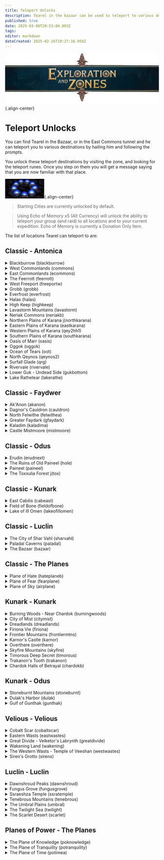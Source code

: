 ```yaml
---
title: Teleport Unlocks
description: Tearel in the bazaar can be used to teleport to various destinations for a fee. This page lists all locations unlockable.
published: true
date: 2025-03-06T20:53:04.893Z
tags: 
editor: markdown
dateCreated: 2025-02-26T19:27:16.959Z
---
```


![explorationzonesbanner.webp](/explorationzonesbanner.webp){.align-center}

# Teleport Unlocks

You can find Tearel in the Bazaar, or in the East Commons tunnel and he can teleport you to various destinations by hailing him and following the prompts. 

You unlock these teleport destinations by visiting the zone, and looking for the teleport runes. Once you step on them you will get a message saying that you are now familiar with that place. 

![teleportrune.png](/exploration-and-combat/teleportrune.png){.align-center}


> Starting Cities are currently unlocked by default.

> Using Echo of Memory x5 (Alt Currency) will unlock the ability to teleport your group (and raid) to all locations and to your current expedition. Echo of Memory is currently a Donation Only Item.

The list of locations Tearel can teleport to are:

## Classic - Antonica
<details>
    <summary>Blackburrow (blackburrow)</summary>
    Across the waterfall from QHills zoneline.
</details>

<details>
    <summary>West Commonlands (commons)</summary>
    Near Roadside Inn
</details>

<details>
    <summary>East Commonlands (ecommons)</summary>
    Inside Tunnel
</details>

<details>
    <summary>The Feerrott (feerrott)</summary>
    Near druid ring.
</details>

<details>
    <summary>West Freeport (freeportw)</summary>
    Near East Freeport zone.
</details>

<details>
    <summary>Grobb (grobb)</summary>
    Near Warrior Guild Master
</details>

<details>
    <summary>Everfrost (everfrost)</summary>
    In the secret tunnel near the permafrost zone in. 
</details>

<details>
    <summary>Halas (halas)</summary>
    Near the ferry.
</details>

<details>
    <summary>High Keep (highkeep)</summary>
    In the Courtyard near zone entrance.
</details>

<details>
    <summary>Lavastorm Mountains (lavastorm)</summary>
    At the druid ring.
</details>

<details>
    <summary>Neriak Commons (neriakb)</summary>
    Near the Neriak Foreign Quarter Exit.
</details>


<details>
    <summary>Northern Plains of Karana j(northkarana)</summary>
    Located at the Gypsy Camp.
</details>


<details>
    <summary>Eastern Plains of Karana (eastkarana)</summary>
    At the druid ring.
</details>

<details>
    <summary>Western Plains of Karana (qey2hh1)</summary>
    At the Combine Spires. 
</details>

<details>
    <summary>Southern Plains of Karana (southkarana)</summary>
    At the Aviak treehouse on the ground near the ramp.
</details>

<details>
    <summary>Oasis of Marr (oasis)</summary>
    Near the Gypsy merchant. 
</details>

<details>
    <summary>Oggok (oggok)</summary>
    Near the merchants at the center of town. 
</details>


<details>
    <summary>Ocean of Tears (oot)</summary>
    On Sister Isle.
</details>

<details>
    <summary>North Qeynos (qeynos2)</summary>
    Near the pool to Queynos Catacombs.
</details>

<details>
    <summary>Surfall Glade (qrg)</summary>
    Next to the building in the pond. 
</details>

<details>
    <summary>Rivervale (rivervale)</summary>
    Near the Kithicor zone line. 
</details>

<details>
    <summary>Lower Guk - Undead Side (gukbottom)</summary>
    At one of the zone lines to Upper Guk.
</details>

<details>
    <summary>Lake Rathetear (lakerathe)</summary>
    Near the zone line to the Arena. 
</details>

## Classic - Faydwer


<details>
    <summary>Ak'Anon (akanon)</summary>
    North East corner of the zone.
</details>

<details>
    <summary>Dagnor's Cauldron (cauldron)</summary>
    Near the zone to Unrest.
</details>

<details>
    <summary>North Felwithe (felwithea)</summary>
    Starting Portal
</details>

<details>
    <summary>Greater Faydark (gfaydark)</summary>
    At the Druid Ring.
</details>

<details>
    <summary>Kaladim (kaladima)</summary>
    Starting Portal
</details>

<details>
    <summary>Castle Mistmoore (mistmoore)</summary>
    At the entrance to the zone.
</details>

## Classic - Odus

<details>
    <summary>Erudin (erudnext)</summary>
    Starting Portal
</details>

<details>
    <summary>The Ruins of Old Paineel (hole)</summary>
    Near the drop cliff near entrance. 
</details>

<details>
    <summary>Paineel (paineel)</summary>
    Near zone in by Toxx forest.
</details>

<details>
    <summary>The Toxxulia Forest j(tox)</summary>
    At the Wizard Spires
</details>

## Classic - Kunark

<details>
    <summary>East Cabilis (cabeast)</summary>
    Near the Shaman guild master building
</details>

<details>
    <summary>Field of Bone (fieldofbone)</summary>
    At the noob ramp. 
</details>

<details>
    <summary>Lake of Ill Omen (lakeofillomen)</summary>
    Just west of where the river and lake meet. 
</details>

## Classic - Luclin
<details>
    <summary>The City of Shar Vahl (sharvahl)</summary>
    Near the Royal entrance. 
</details>

<details>
    <summary>Paladal Caverns (paladal)</summary>
    desc
</details>

<details>
    <summary>The Bazaar (bazaar)</summary>
    Multiple Points
</details>

## Classic - The Planes

<details>
    <summary>Plane of Hate (hateplaneb)</summary>
    Default unlocked upon reaching 46. 
</details>

<details>
    <summary>Plane of Fear (fearplane)</summary>
    Run there from Oggok -> Ferrott. When you enter the Plane of fear, head directly south to find the teleport and Echo of Memory.
</details>

<details>
    <summary>Plane of Sky (airplane)</summary>
    Default unlockd upon reaching 46.
</details>

## Kunark - Kunark
<details>
    <summary>Burning Woods - Near Chardok (burningwoods)</summary>
    In the room with the zone to Chardok, the teleport is in the North West corner of the room. 
</details>

<details>
    <summary>City of Mist (citymist)</summary>
    At the temple to the right of the entrance.
</details>

<details>
    <summary>Dreadlands (dreadlands)</summary>
    At the wizard spires.
</details>

<details>
    <summary>Firiona Vie (firiona)</summary>
    Just east of the bridge to FV city.
</details>

<details>
    <summary>Frontier Mountains (frontiermtns)</summary>
    West of the giant fort. 
</details>

<details>
    <summary>Karnor's Castle (karnor)</summary>
    Inside the zone in, go left before the water. You will see the teleporter in the corner.
</details>

<details>
    <summary>Overthere (overthere)</summary>
    At the crossroads by the FM Zoneline
</details>

<details>
    <summary>Skyfire Mountains (skyfire)</summary>
    At the wizard spires.
</details>
 
<details>
    <summary>Timorous Deep Secret (timorous)</summary>
    In the Firepot Room (Secret)
</details>

<details>
    <summary>Trakanon's Tooth (trakanon)</summary>
    Near the Sebilis Zone orb. 
</details>

<details>
    <summary>Chardok Halls of Betrayal (chardokb)</summary>
    When hear the Bridge Keeper on the way to Royals, you will see a number of waterfalls. Jump down and swim through a waterfall, you will see a lever. Activating that enters chardokb. Once inside, you will immediatly get the rune at the zone in. 
</details>

## Kunark - Odus

<details>
    <summary>Stoneburnt Mountains (stoneburnt)</summary>
    
</details>

<details>
    <summary>Dulak's Harbor (dulak)</summary>
    By the eastern storage bags.
</details>

<details>
    <summary>Gulf of Gunthak (gunthak)</summary>
     For your first time to legacy of ykesha, go to Paineel -> Warrens -> Stonebrunt Mountains, then to the boat and you'll enter Gulf of Gunthak. From there, go to the city on the opposite side of the docks, you'll see the rune as the bridge enters the small fort area to the left.
</details>


## Velious - Velious
<details>
    <summary>Cobalt Scar (cobaltscar)</summary>
    Wizard / Druid port
</details>

<details>
    <summary>Eastern Wasts (eastwastes)</summary>
    At the orc fort, near the Crystal Caverns entrance.
</details>
 
<details>
    <summary>Great Divide - Velketor's Labrynth (greatdivide)</summary>
    At the Velketor's Labrynth zone in. 
</details>

<details>
    <summary>Wakening Land (wakening)</summary>
    Near the entrance to Skyshrine
</details>

<details>
    <summary>The Western Wasts - Temple of Veeshan (westwastes)</summary>
    Near the Temple of Veeshan Zone in. To the left, behind the last dragon statue. 
</details>

<details>
    <summary>Siren's Grotto (sirens)</summary>
    At zone in from Cobalt Scar. 
</details>



## Luclin - Luclin

<details>
    <summary>Dawnshroud Peaks (dawnshroud)</summary>
    Near Mainden's Eye inside a hut. 
</details>

<details>
    <summary>Fungus Grove (fungusgrove)</summary>
    Near zone to Twilight Sea
</details>

<details>
    <summary>Ssraeshza Temple (ssratemple)</summary>
    Need Details. 
</details>

<details>
    <summary>Tenebrous Mountains (tenebrous)</summary>
    Need Details.
</details>

<details>
    <summary>The Umbral Plains (umbral)</summary>
    Need Details.
</details>

<details>
    <summary>The Twilight Sea (twilight)</summary>
    Need Details.
</details>

<details>
    <summary>The Scarlet Desert (scarlet)</summary>
    Need Details.
</details>


## Planes of Power - The Planes
<details>
    <summary>The Plane of Knowledge (poknowledge)</summary>
    Need Details. 
</details>

<details>
    <summary>The Plane of Tranquility (potranquility)</summary>
    Need Details.
</details>

<details>
    <summary>The Plane of Time (potimea)</summary>
    Need Details.
</details>









